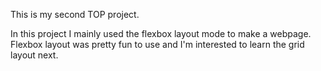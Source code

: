 This is my second TOP project.

In this project I mainly used the flexbox layout mode to make a webpage. Flexbox layout was pretty fun to use and I'm interested to learn the grid layout next.